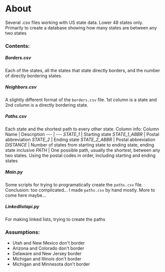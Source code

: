 # About

Several .csv files working with US state data. Lower 48 states only. Primarily to create a database showing how many states are between any two states

### Contents:

##### Borders.csv

Each of the states, all the states that state directly borders, and the number of directly bordering states.

##### Neighbors.csv

A slightly different format of the `borders.csv` file. 1st column is a state and 2nd column is a directly bordering state.

##### Paths.csv

Each state and the shortest path to every other state. Column info:
Column Name | Description
--- | ---
*STATE_1* | Starting state
*STATE_1_ABBR* | Postal abbreviation
*STATE_2* | Ending state
*STATE_2_ABBR* | Postal abbreviation
*DISTANCE* | Number of states from starting state to ending state, ending state inclusive
*PATH* | One possible path, usually the shortest, between any two states. Using the postal codes in order, including starting and ending states

##### Main.py

Some scripts for trying to programatically create the `paths.csv` file. Conclusion: too complicated... I made `paths.csv` by hand mostly. More to come here maybe...

##### Linkedlistapi.py

For making linked lists, trying to create the paths

### Assumptions:

- Utah and New Mexico don't border
- Arizona and Colorado don't border
- Delaware and New Jersey border
- Michigan and Illinois don't border
- Michigan and Minnesota don't border